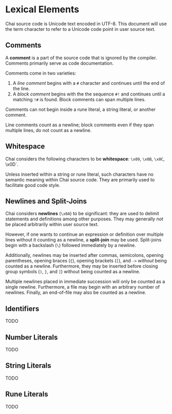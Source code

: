 # Lexical Elements

Chai source code is Unicode text encoded in UTF-8.  This document will use the
term character to refer to a Unicode code point in user source text.

## Comments

A **comment** is a part of the source code that is ignored by the compiler.
Comments primarily serve as code documentation.

Comments come in two varieties:

1. A *line comment* begins with a `#` character and continues until the end of
   the line.
2. A *block comment* begins with the the sequence `#!` and continues until a
   matching `!#` is found.  Block comments can span multiple lines.

Comments can not begin inside a rune literal, a string literal, or another
comment.

Line comments count as a newline; block comments even if they span multiple
lines, do not count as a newline.

## Whitespace

Chai considers the following characters to be **whitespace**: `\x09`, `\x0B`,
`\x0C`, \x0D`.  

Unless inserted within a string or rune literal, such characters have no
semantic meaning within Chai source code.  They are primarily used to facilitate
good code style.

## Newlines and Split-Joins

Chai considers **newlines** (`\x0A`) to be significant: they are used to delimit
statements and definitions among other purposes.  They may generally *not* be
placed arbitrarily within user source text.

However, if one wants to continue an expression or definition over multiple lines
without it counting as a newline, a **split-join** may be used.  Split-joins begin
with a backslash (`\`) followed immediately by a newline.

Additionally, newlines may be inserted after commas, semicolons, opening
parentheses, opening braces (`{`), opening brackets (`[`), and `->` *without*
being counted as a newline.  Furthermore, they may be inserted before closing
group symbols (`)`, `}`, and `]`) without being counted as a newline.

Multiple newlines placed in immediate succession will only be counted as a
single newline.  Furthermore, a file may begin with an arbitrary number of
newlines.  Finally, an end-of-file may also be counted as a newline.

## Identifiers

TODO

## Number Literals

TODO

## String Literals

TODO

## Rune Literals

TODO